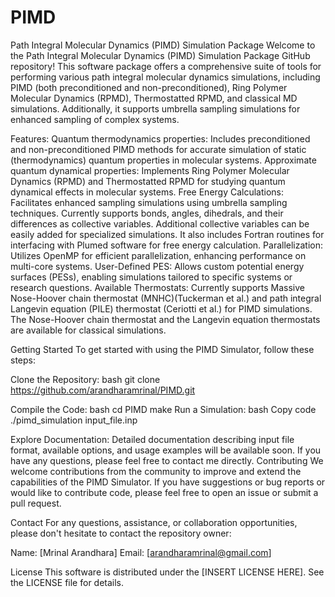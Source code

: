 # PIMD
Path Integral Molecular Dynamics (PIMD) Simulation Package
Welcome to the Path Integral Molecular Dynamics (PIMD) Simulation Package GitHub repository! This software package offers a comprehensive suite of tools for performing various path integral molecular dynamics simulations, including PIMD (both preconditioned and non-preconditioned), Ring Polymer Molecular Dynamics (RPMD), Thermostatted RPMD, and classical MD simulations. Additionally, it supports umbrella sampling simulations for enhanced sampling of complex systems.

Features: 
Quantum thermodynamics properties: Includes preconditioned and non-preconditioned PIMD methods for accurate simulation of static (thermodynamics) quantum properties in molecular systems. 
Approximate quantum dynamical properties: Implements Ring Polymer Molecular Dynamics (RPMD) and Thermostatted RPMD for studying quantum dynamical effects in molecular systems.
Free Energy Calculations: Facilitates enhanced sampling simulations using umbrella sampling techniques. Currently supports bonds, angles, dihedrals, and their differences as collective variables. Additional collective variables can be easily added for specialized simulations. It also includes Fortran routines for interfacing with Plumed software for free energy calculation.
Parallelization: Utilizes OpenMP for efficient parallelization, enhancing performance on multi-core systems.
User-Defined PES: Allows custom potential energy surfaces (PESs), enabling simulations tailored to specific systems or research questions.
Available Thermostats: Currently supports Massive Nose-Hoover chain thermostat (MNHC)(Tuckerman et al.) and path integral Langevin equation (PILE) thermostat (Ceriotti et al.) for PIMD simulations. The Nose-Hoover chain thermostat and the Langevin equation thermostats are available for classical simulations.


Getting Started
To get started with using the PIMD Simulator, follow these steps:

Clone the Repository:
bash
git clone https://github.com/arandharamrinal/PIMD.git

Compile the Code:
bash
cd PIMD
make
Run a Simulation:
bash
Copy code
./pimd_simulation input_file.inp

Explore Documentation:
Detailed documentation describing input file format, available options, and usage examples will be available soon. If you have any questions, please feel free to contact me directly.
Contributing
We welcome contributions from the community to improve and extend the capabilities of the PIMD Simulator. If you have suggestions or bug reports or would like to contribute code, please feel free to open an issue or submit a pull request.

Contact
For any questions, assistance, or collaboration opportunities, please don't hesitate to contact the repository owner:

Name: [Mrinal Arandhara]
Email: [arandharamrinal@gmail.com]

License
This software is distributed under the [INSERT LICENSE HERE]. See the LICENSE file for details.
